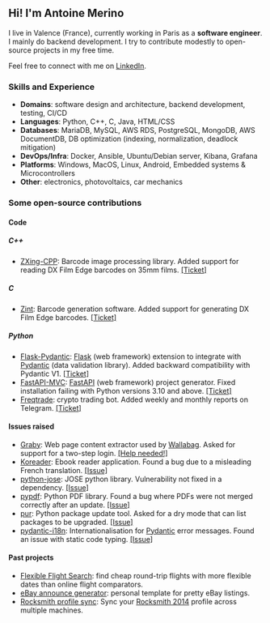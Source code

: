 ## Hi! I'm Antoine Merino

I live in Valence (France), currently working in Paris as a **software engineer**. I mainly do backend development. I try to contribute modestly to open-source projects in my free time.

<!--
**Merinorus/Merinorus** is a ✨ _special_ ✨ repository because its `README.md` (this file) appears on your GitHub profile.

Here are some ideas to get you started:

- 🔭 I’m currently working on ...
- 🌱 I’m currently learning ...
- 👯 I’m looking to collaborate on ...
- 🤔 I’m looking for help with ...
- 💬 Ask me about ...
- 📫 How to reach me: ...
- 😄 Pronouns: ...
- ⚡ Fun fact: ...
-->

Feel free to connect with me on [LinkedIn](https://www.linkedin.com/in/antoine-merino/).

### Skills and Experience

- **Domains**: software design and architecture, backend development, testing, CI/CD
- **Languages**: Python, C++, C, Java, HTML/CSS
- **Databases**: MariaDB, MySQL, AWS RDS, PostgreSQL, MongoDB, AWS DocumentDB, DB optimization (indexing, normalization, deadlock mitigation)
- **DevOps/Infra**: Docker, Ansible, Ubuntu/Debian server, Kibana, Grafana
- **Platforms**: Windows, MacOS, Linux, Android, Embedded systems & Microcontrollers
- **Other**: electronics, photovoltaics, car mechanics


### Some open-source contributions
#### Code

##### C++
- [ZXing-CPP](https://github.com/zxing-cpp/zxing-cpp): Barcode image processing library. Added support for reading DX Film Edge barcodes on 35mm films. [[Ticket]](https://github.com/zxing-cpp/zxing-cpp/issues/662)


##### C
- [Zint](https://github.com/zint/zint): Barcode generation software. Added support for generating DX Film Edge barcodes. [[Ticket]](https://sourceforge.net/p/zint/tickets/327/)

##### Python
- [Flask-Pydantic](https://github.com/bauerji/flask-pydantic): [Flask](https://github.com/pallets/flask) (web framework) extension to integrate with [Pydantic](https://github.com/pydantic/pydantic) (data validation library). Added backward compatibility with Pydantic V1. [[Ticket]](https://github.com/bauerji/flask-pydantic/issues/90)
- [FastAPI-MVC](https://github.com/fastapi-mvc/fastapi-mvc): [FastAPI](https://github.com/tiangolo/fastapi) (web framework) project generator. Fixed installation failing with Python versions 3.10 and above. [[Ticket]](https://github.com/fastapi-mvc/fastapi-mvc/issues/60)
- [Freqtrade](https://github.com/freqtrade/freqtrade): crypto trading bot. Added weekly and monthly reports on Telegram. [[Ticket]](https://github.com/freqtrade/freqtrade/issues/5527)

#### Issues raised
- [Graby](https://github.com/j0k3r/graby): Web page content extractor used by [Wallabag](https://github.com/wallabag/wallabag). Asked for support for a two-step login. [[Help needed!]](https://github.com/j0k3r/graby/issues/326)
- [Koreader](https://github.com/koreader/koreader): Ebook reader application. Found a bug due to a misleading French translation. [[Issue]](https://github.com/koreader/koreader/issues/10650)
- [python-jose](https://github.com/mpdavis/python-jose): JOSE python library. Vulnerability not fixed in a dependency. [[Issue]](https://github.com/mpdavis/python-jose/issues/341)
- [pypdf](https://github.com/py-pdf/pypdf): Python PDF library. Found a bug where PDFs were not merged correctly after an update. [[Issue]](https://github.com/py-pdf/pypdf/issues/1344)
- [pur](https://github.com/alanhamlett/pip-update-requirements): Python package update tool. Asked for a dry mode that can list packages to be upgraded. [[Issue]](https://github.com/alanhamlett/pip-update-requirements/issues/50)
- [pydantic-i18n](https://github.com/boardpack/pydantic-i18n): Internationalisation for [Pydantic](https://github.com/pydantic/pydantic) error messages. Found an issue with static code typing. [[Issue]](https://github.com/boardpack/pydantic-i18n/issues/74)

#### Past projects
- [Flexible Flight Search](https://github.com/Merinorus/fff): find cheap round-trip flights with more flexible dates than online flight comparators.
- [eBay announce generator](https://github.com/Merinorus/ebay-announce-generator): personal template for pretty eBay listings.
- [Rocksmith profile sync](https://github.com/Merinorus/rocksmith-profile-sync): Sync your [Rocksmith 2014](https://en.wikipedia.org/wiki/Rocksmith_2014) profile across multiple machines.

